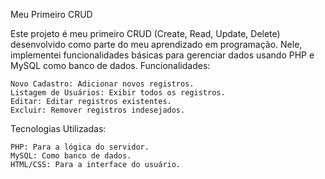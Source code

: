 Meu Primeiro CRUD

Este projeto é meu primeiro CRUD (Create, Read, Update, Delete) desenvolvido como parte do meu aprendizado em programação. Nele, implementei funcionalidades básicas para gerenciar dados usando PHP e MySQL como banco de dados.
Funcionalidades:

    Novo Cadastro: Adicionar novos registros.
    Listagem de Usuários: Exibir todos os registros.
    Editar: Editar registros existentes.
    Excluir: Remover registros indesejados.

Tecnologias Utilizadas:

    PHP: Para a lógica do servidor.
    MySQL: Como banco de dados.
    HTML/CSS: Para a interface do usuário.

